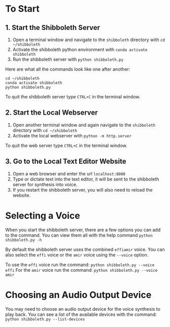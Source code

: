 # To Start

## 1. Start the Shibboleth Server

1. Open a terminal window and navigate to the `shibboleth` directory with `cd ~/shibboleth`
2. Activate the shibboleth python environment with `conda activate shibboleth`
3. Run the shibboleth server with `python shibboleth.py`

Here are what all the commands look like one after another:
```
cd ~/shibboleth
conda activate shibboleth
python shibboleth.py
```

To quit the shibboleth server type `CTRL+C` in the terminal window.


## 2. Start the Local Webserver

1. Open another terminal window and again navigate to the `shibboleth` directory with `cd ~/shibboleth`
2. Activate the local webserver with `python -m http.server`

To quit the web server type `CTRL+C` in the terminal window.



## 3. Go to the Local Text Editor Website
1. Open a web browser and enter the url `localhost:8000`
2. Type or dictate text into the text editor, it will be sent to the shibboleth server for synthesis into voice.
3. If you restart the shibboleth server, you will also need to reload the website.


# Selecting a Voice

When you start the shibboleth server, there are a few options you can add to the command.
You can view them all with the help command `python shibboleth.py -h`

By default the shibboleth server uses the combined `effiamir` voice. You can also
select the `effi` voice or the `amir` voice using the `--voice` option.

To use the `effi` voice run the command: `python shibboleth.py --voice effi`
For the `amir` voice run the command: `python shibboleth.py --voice amir`


# Choosing an Audio Output Device

You may need to choose an audio output device for the voice synthesis to play back.
You can see a list of the available devices with the command: `python shibboleth.py --list-devices`
